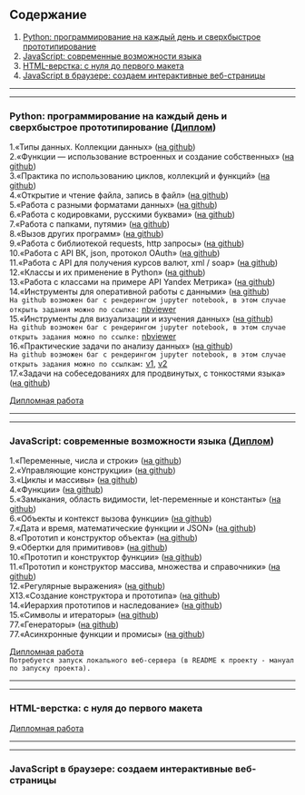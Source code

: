 ## Содержание
1. [Python: программирование на каждый день и сверхбыстрое прототипирование](README.md#курс-python-программирование-на-каждый-день-и-сверхбыстрое-прототипирование-диплом)  
2. [JavaScript: современныe возможности языка](README.md#javascript-современныe-возможности-языка-диплом)  
3. [HTML-верстка: с нуля до первого макета](README.md#html-верстка-с-нуля-до-первого-макета)  
4. [JavaScript в браузере: создаем интерактивные веб-страницы](README.md#javascript-в-браузере-создаем-интерактивные-веб-страницы)  

***
***

### Python: программирование на каждый день и сверхбыстрое прототипирование ([Диплом](https://github.com/kosiginiv83/learning_repo/blob/master/Python/PY82017003_diplom_Kosygin.pdf))
1.«Типы данных. Коллекции данных» 
([на github](https://github.com/kosiginiv83/learning_repo/tree/master/Python/1.Collections))  
2.«Функции — использование встроенных и создание собственных» 
([на github](https://github.com/kosiginiv83/learning_repo/blob/master/Python/2.Functions))  
3.«Практика по использованию циклов, коллекций и функций» 
([на github](https://github.com/kosiginiv83/learning_repo/blob/master/Python/3.FuncCycles))  
4.«Открытие и чтение файла, запись в файл» 
([на github](https://github.com/kosiginiv83/learning_repo/blob/master/Python/4.Files))  
5.«Работа с разными форматами данных» 
([на github](https://github.com/kosiginiv83/learning_repo/blob/master/Python/5.FilesFormats))  
6.«Работа с кодировками, русскими буквами» 
([на github](https://github.com/kosiginiv83/learning_repo/blob/master/Python/6.Encodings))  
7.«Работа с папками, путями» 
([на github](https://github.com/kosiginiv83/learning_repo/blob/master/Python/7.Paths))  
8.«Вызов других программ» 
([на github](https://github.com/kosiginiv83/learning_repo/blob/master/Python/8.ExternalProgs))  
9.«Работа с библиотекой requests, http запросы» 
([на github](https://github.com/kosiginiv83/learning_repo/blob/master/Python/9.HTTPrequests))  
10.«Работа с API ВК, json, протокол OAuth» 
([на github](https://github.com/kosiginiv83/learning_repo/blob/master/Python/10.ApiVK))  
11.«Работа с API для получения курсов валют, xml / soap» 
([на github](https://github.com/kosiginiv83/learning_repo/blob/master/Python/11.API))  
12.«Классы и их применение в Python» 
([на github](https://github.com/kosiginiv83/learning_repo/blob/master/Python/12.Classes))  
13.«Работа с классами на примере API Yandex Метрика» 
([на github](https://github.com/kosiginiv83/learning_repo/blob/master/Python/13.YaMetrics))  
14.«Инструменты для оперативной работы с данными» 
([на github](https://github.com/kosiginiv83/learning_repo/blob/master/Python/14.DataInstr))  
`На github возможен баг с рендерингом jupyter notebook, в этом случае открыть задания можно по ссылке:`
[nbviewer](https://nbviewer.jupyter.org/github/kosiginiv83/learning_repo/blob/master/Python/14.DataInstr/dz_4.1.ipynb)  
15.«Инструменты для визуализации и изучения данных» 
([на github](https://github.com/kosiginiv83/learning_repo/blob/master/Python/15.DataVisual))  
`На github возможен баг с рендерингом jupyter notebook, в этом случае открыть задания можно по ссылке:`
[nbviewer](https://nbviewer.jupyter.org/github/kosiginiv83/learning_repo/blob/master/Python/15.DataVisual/dz_4.2.ipynb)  
16.«Практические задачи по анализу данных» 
([на github](https://github.com/kosiginiv83/learning_repo/blob/master/Python/16.DataPractice))   
`На github возможен баг с рендерингом jupyter notebook, в этом случае открыть задания можно по ссылкам:` 
[v1](https://nbviewer.jupyter.org/github/kosiginiv83/learning_repo/blob/master/Python/16.DataPractice/practice_v1.ipynb), 
[v2](https://nbviewer.jupyter.org/github/kosiginiv83/learning_repo/blob/master/Python/16.DataPractice/practice_v2.ipynb)  
17.«Задачи на собеседованиях для продвинутых, с тонкостями языка» 
([на github](https://github.com/kosiginiv83/learning_repo/blob/master/Python/17.Nuance))  

[Дипломная работа](https://github.com/kosiginiv83/learning_repo/blob/master/Python/Graduation)  

***
***

### JavaScript: современныe возможности языка ([Диплом](https://github.com/kosiginiv83/learning_repo/blob/master/JS_Opportunities/JS192018014_diplom_Kosygin.pdf))
1.«Переменные, числа и строки» 
([на github](https://github.com/kosiginiv83/learning_repo/tree/master/JS_Opportunities/1.Vars))  
2.«Управляющие конструкции» 
([на github](https://github.com/kosiginiv83/learning_repo/tree/master/JS_Opportunities/2.Constructions))  
3.«Циклы и массивы» 
([на github](https://github.com/kosiginiv83/learning_repo/tree/master/JS_Opportunities/3.Cycles))  
4.«Функции» 
([на github](https://github.com/kosiginiv83/learning_repo/tree/master/JS_Opportunities/4.Functions))  
5.«Замыкания, область видимости, let-переменные и константы» 
([на github](https://github.com/kosiginiv83/learning_repo/tree/master/JS_Opportunities/5.Closures))  
6.«Объекты и контекст вызова функции» 
([на github](https://github.com/kosiginiv83/learning_repo/tree/master/JS_Opportunities/6.Objects))  
7.«Дата и время, математические функции и JSON» 
([на github](https://github.com/kosiginiv83/learning_repo/tree/master/JS_Opportunities/7.DateTime))  
8.«Прототип и конструктор объекта» 
([на github](https://github.com/kosiginiv83/learning_repo/tree/master/JS_Opportunities/8.ObjectProto))  
9.«Обертки для примитивов» 
([на github](https://github.com/kosiginiv83/learning_repo/tree/master/JS_Opportunities/9.Wrapper))  
10.«Прототип и конструктор функции» 
([на github](https://github.com/kosiginiv83/learning_repo/tree/master/JS_Opportunities/10.FunctionProto))  
11.«Прототип и конструктор массива, множества и справочники» 
([на github](https://github.com/kosiginiv83/learning_repo/tree/master/JS_Opportunities/11.ArrayProto))  
12.«Регулярные выражения» 
([на github](https://github.com/kosiginiv83/learning_repo/tree/master/JS_Opportunities/12.Regexp))  
X13.«Создание конструктора и прототипа» 
([на github](https://github.com/kosiginiv83/learning_repo/tree/master/JS_Opportunities/13.Constructor))  
14.«Иерархия прототипов и наследование» 
([на github](https://github.com/kosiginiv83/learning_repo/tree/master/JS_Opportunities/14.Inheritance))  
15.«Символы и итераторы» 
([на github](https://github.com/kosiginiv83/learning_repo/tree/master/JS_Opportunities/15.Symbols))  
77.«Генераторы» 
([на github](https://github.com/kosiginiv83/learning_repo/tree/master/JS_Opportunities/))  
77.«Асинхронные функции и промисы» 
([на github](https://github.com/kosiginiv83/learning_repo/tree/master/JS_Opportunities/))  

[Дипломная работа](https://github.com/kosiginiv83/learning_repo/tree/master/JS_Opportunities/Graduation/js-game-1.4.1)  
`Потребуется запуск локального веб-сервера (в README к проекту - мануал по запуску проекта).`
***
***

### HTML-верстка: с нуля до первого макета
[Дипломная работа](https://kosiginiv83.github.io/)

***
***

### JavaScript в браузере: создаем интерактивные веб-страницы

